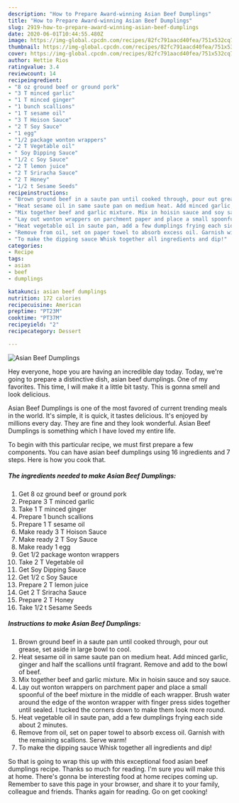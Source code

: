 ```yaml
---
description: "How to Prepare Award-winning Asian Beef Dumplings"
title: "How to Prepare Award-winning Asian Beef Dumplings"
slug: 2919-how-to-prepare-award-winning-asian-beef-dumplings
date: 2020-06-01T10:44:55.480Z
image: https://img-global.cpcdn.com/recipes/82fc791aacd40fea/751x532cq70/asian-beef-dumplings-recipe-main-photo.jpg
thumbnail: https://img-global.cpcdn.com/recipes/82fc791aacd40fea/751x532cq70/asian-beef-dumplings-recipe-main-photo.jpg
cover: https://img-global.cpcdn.com/recipes/82fc791aacd40fea/751x532cq70/asian-beef-dumplings-recipe-main-photo.jpg
author: Hettie Rios
ratingvalue: 3.4
reviewcount: 14
recipeingredient:
- "8 oz ground beef or ground pork"
- "3 T minced garlic"
- "1 T minced ginger"
- "1 bunch scallions"
- "1 T sesame oil"
- "3 T Hoison Sauce"
- "2 T Soy Sauce"
- "1 egg"
- "1/2 package wonton wrappers"
- "2 T Vegetable oil"
- " Soy Dipping Sauce"
- "1/2 c Soy Sauce"
- "2 T lemon juice"
- "2 T Sriracha Sauce"
- "2 T Honey"
- "1/2 t Sesame Seeds"
recipeinstructions:
- "Brown ground beef in a saute pan until cooked through, pour out grease, set aside in large bowl to cool."
- "Heat sesame oil in same saute pan on medium heat. Add minced garlic, ginger and half the scallions until fragrant. Remove and add to the bowl of beef."
- "Mix together beef and garlic mixture. Mix in hoisin sauce and soy sauce."
- "Lay out wonton wrappers on parchment paper and place a small spoonful of the beef mixture in the middle of each wrapper. Brush water around the edge of the wonton wrapper with finger press sides together until sealed. I tucked the corners down to make them look more round."
- "Heat vegetable oil in saute pan, add a few dumplings frying each side about 2 minutes."
- "Remove from oil, set on paper towel to absorb excess oil. Garnish with the remaining scallions. Serve warm!"
- "To make the dipping sauce Whisk together all ingredients and dip!"
categories:
- Recipe
tags:
- asian
- beef
- dumplings

katakunci: asian beef dumplings 
nutrition: 172 calories
recipecuisine: American
preptime: "PT23M"
cooktime: "PT37M"
recipeyield: "2"
recipecategory: Dessert

---
```



![Asian Beef Dumplings](https://img-global.cpcdn.com/recipes/82fc791aacd40fea/751x532cq70/asian-beef-dumplings-recipe-main-photo.jpg)

Hey everyone, hope you are having an incredible day today. Today, we're going to prepare a distinctive dish, asian beef dumplings. One of my favorites. This time, I will make it a little bit tasty. This is gonna smell and look delicious.

Asian Beef Dumplings is one of the most favored of current trending meals in the world. It's simple, it is quick, it tastes delicious. It's enjoyed by millions every day. They are fine and they look wonderful. Asian Beef Dumplings is something which I have loved my entire life.




To begin with this particular recipe, we must first prepare a few components. You can have asian beef dumplings using 16 ingredients and 7 steps. Here is how you cook that.

<!--inarticleads1-->

##### The ingredients needed to make Asian Beef Dumplings:

1. Get 8 oz ground beef or ground pork
1. Prepare 3 T minced garlic
1. Take 1 T minced ginger
1. Prepare 1 bunch scallions
1. Prepare 1 T sesame oil
1. Make ready 3 T Hoison Sauce
1. Make ready 2 T Soy Sauce
1. Make ready 1 egg
1. Get 1/2 package wonton wrappers
1. Take 2 T Vegetable oil
1. Get  Soy Dipping Sauce
1. Get 1/2 c Soy Sauce
1. Prepare 2 T lemon juice
1. Get 2 T Sriracha Sauce
1. Prepare 2 T Honey
1. Take 1/2 t Sesame Seeds




<!--inarticleads2-->

##### Instructions to make Asian Beef Dumplings:

1. Brown ground beef in a saute pan until cooked through, pour out grease, set aside in large bowl to cool.
1. Heat sesame oil in same saute pan on medium heat. Add minced garlic, ginger and half the scallions until fragrant. Remove and add to the bowl of beef.
1. Mix together beef and garlic mixture. Mix in hoisin sauce and soy sauce.
1. Lay out wonton wrappers on parchment paper and place a small spoonful of the beef mixture in the middle of each wrapper. Brush water around the edge of the wonton wrapper with finger press sides together until sealed. I tucked the corners down to make them look more round.
1. Heat vegetable oil in saute pan, add a few dumplings frying each side about 2 minutes.
1. Remove from oil, set on paper towel to absorb excess oil. Garnish with the remaining scallions. Serve warm!
1. To make the dipping sauce Whisk together all ingredients and dip!




So that is going to wrap this up with this exceptional food asian beef dumplings recipe. Thanks so much for reading. I'm sure you will make this at home. There's gonna be interesting food at home recipes coming up. Remember to save this page in your browser, and share it to your family, colleague and friends. Thanks again for reading. Go on get cooking!
